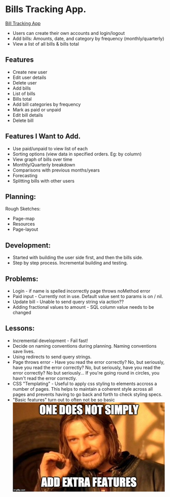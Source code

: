 # Bills Tracking App.

[Bill Tracking App](https://blooming-badlands-45626.herokuapp.com/)

- Users can create their own accounts and login/logout
- Add bills: Amounts, date, and category by frequency (monthly/quarterly)
- View a list of all bills & bills total

## Features
- Create new user
- Edit user details
- Delete user
- Add bills
- List of bills
- Bills total
- Add bill categories by frequency
- Mark as paid or unpaid 
- Edit bill details
- Delete bill

## Features I Want to Add.
- Use paid/unpaid to view list of each
- Sorting options (view data in specified orders. Eg: by column)
- View graph of bills over time
- Monthly/Quarterly breakdown
- Comparisons with previous months/years
- Forecasting
- Splitting bills with other users


## Planning:
Rough Sketches:
- Page-map 
- Resources
- Page-layout


## Development:
- Started with building the user side first, and then the bills side.
- Step by step process. Incremental building and testing.


## Problems:
- Login - if name is spelled incorrectly page throws noMethod error
- Paid input - Currently not in use. Default value sent to params is on / nil. 
- Update bill - Unable to send query string via action??
- Adding fractional values to amount - SQL column value needs to be changed


## Lessons:
- Incremental development - Fail fast!
- Decide on naming conventions during planning. Naming conventions save lives.
- Using redirects to send query strings.
- Page throws error - Have you read the error correctly? No, but seriously, have you read the error correctly? No, but seriously, have you read the error correctly? No but seriously... If you're going round in circles, you havn't read the error correctly. 
- CSS "Templating" - Useful to apply css styling to elements accross a number of pages. This helps to maintain a coherent style across all pages and prevents having to go back and forth to check styling specs. 
- "Basic features" turn out to often not be so basic
![One does not simply...](/images/3fn5mu.jpg)